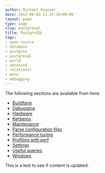 ```yaml
---
author: Michael Paqioer
date: 2012-08-03 11:37:18+00:00
layout: page
type: page
slug: postgresql
title: PostgreSQL
tags:
- open source
- database
- postgres
- postgresql
- world
- advanced
- relational
- menu
- debugging
---
```

The following sections are available from here:

  * [Buildfarm](/manuals/postgresql/buildfarm/)
  * [Debugging](/manuals/postgresql/debugging/)
  * [Hardware](/manuals/postgresql/hardware/)
  * [Kerberos](/manuals/postgresql/kerberos/)
  * [Maintenance](/manuals/postgresql/maintenance/)
  * [Parse configuration files](/manuals/postgresql/parse-config-files/)
  * [Performance tuning](/manuals/postgresql/performance-tuning/)
  * [Profiling with perf](/manuals/postgresql/perf/)
  * [Settings](/manuals/postgresql/settings/)
  * [Useful queries](/manuals/postgresql/useful-queries/)
  * [Windows](/manuals/postgresql/windows/)

This is a test to see if content is updated.
